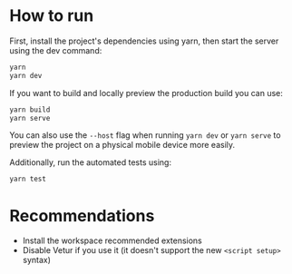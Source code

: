# How to run

First, install the project's dependencies using yarn, then start the server using the dev command:

```bash
yarn
yarn dev
```

If you want to build and locally preview the production build you can use:

```bash
yarn build
yarn serve
```

You can also use the `--host` flag when running `yarn dev` or `yarn serve` to preview the project on a physical mobile device more easily.

Additionally, run the automated tests using:

```bash
yarn test
```

# Recommendations

-   Install the workspace recommended extensions
-   Disable Vetur if you use it (it doesn't support the new `<script setup>` syntax)
